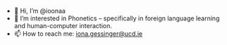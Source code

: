 - 👋 Hi, I’m @ioonaa
- 👀 I’m interested in Phonetics – specifically in foreign language learning and human-computer interaction.
- 📫 How to reach me: iona.gessinger@ucd.ie

<!---
- 🌱 I’m currently learning ...
- 💞️ I’m looking to collaborate on ...
--->

<!---
ioonaa/ioonaa is a ✨ special ✨ repository because its `README.md` (this file) appears on your GitHub profile.
You can click the Preview link to take a look at your changes.
--->
